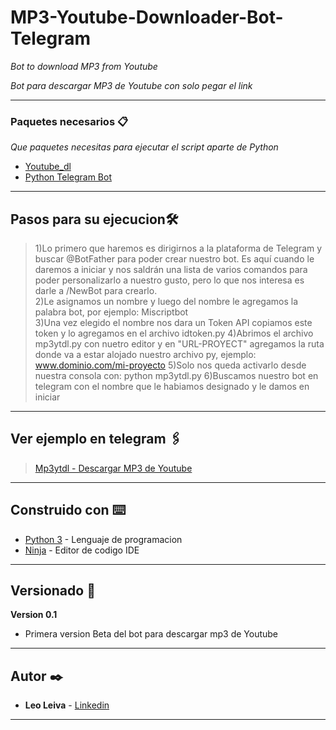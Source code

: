 # MP3-Youtube-Downloader-Bot-Telegram

_Bot to download MP3 from Youtube_

_Bot para descargar MP3 de Youtube con solo pegar el link_

---

### Paquetes necesarios 📋

_Que paquetes necesitas para ejecutar el script aparte de Python_


* [Youtube_dl](https://pypi.org/project/youtube_dl/)
* [Python Telegram Bot](https://pypi.org/project/python-telegram-bot/)

---

##  Pasos para su ejecucion🛠️

>1)Lo primero que haremos es dirigirnos a la plataforma de Telegram y buscar @BotFather para poder crear nuestro bot. Es aquí cuando le daremos a iniciar y nos saldrán una lista de varios comandos para poder personalizarlo a nuestro gusto, pero lo que nos interesa es darle a /NewBot para crearlo.  
>2)Le asignamos un nombre y luego del nombre le agregamos la palabra bot, por ejemplo: Miscriptbot  
>3)Una vez elegido el nombre nos dara un Token API copiamos este token y lo agregamos en el archivo idtoken.py
>4)Abrimos el archivo mp3ytdl.py con nuetro editor y en "URL-PROYECT" agregamos la ruta donde va a estar alojado nuestro archivo py, ejemplo: www.dominio.com/mi-proyecto
>5)Solo nos queda activarlo desde nuestra consola con: python mp3ytdl.py
>6)Buscamos nuestro bot en telegram con el nombre que le habiamos designado y le damos en iniciar  

---

## Ver ejemplo en telegram 🖇️

>[Mp3ytdl - Descargar MP3 de Youtube](https://t.me/mp3ytdl_bot)

---

## Construido con ⌨️

* [Python 3](https://www.python.org/) - Lenguaje de programacion
* [Ninja](http://ninja-ide.org/) - Editor de codigo IDE

---

## Versionado 📖

**Version 0.1**
* Primera version Beta del bot para descargar mp3 de Youtube

---

## Autor ✒️

* **Leo Leiva** - [Linkedin](https://www.linkedin.com/in/leoleivacab/)


---

